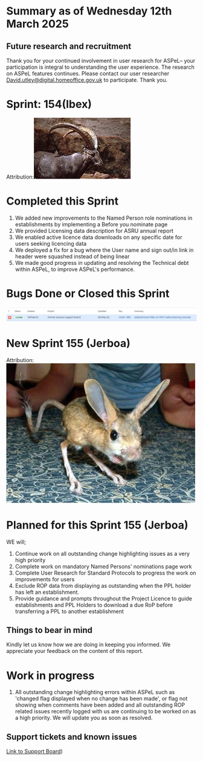 # Summary as of Wednesday 12th March 2025



## Future research and recruitment 

Thank you for your continued involvement in user research for ASPeL– your participation is integral to understanding the user experience. The research on ASPeL features continues. Please contact our user researcher David.utley@digital.homeoffice.gov.uk to participate. Thank you.  
 
# Sprint: 154(Ibex)









Attribution:![T.Voekler, CC BY-SA 3.0 <https://creativecommons.org/licenses/by-sa/3.0>, via Wikimedia Commons](graphs/Ibex.jpg)

# Completed this Sprint

1) We added new improvements to the Named Person role nominations in establishments by implementing a Before you nominate page 
2) We provided Licensing data description for ASRU annual report
3) We enabled active licence data downloads on any specific date for users seeking licencing data
4) We deployed a fix for a bug where the User name and sign out/in link in header were squashed instead of being linear
5) We made good progress in updating and resolving the Technical debt within ASPeL, to improve ASPeL's performance.





# Bugs Done or Closed this Sprint
![bugs fixed 12022025](graphs/Bugs120325.JPG)


 














# New Sprint 155 (Jerboa)














Attribution:![Syt55, Public domain, via Wikimedia Commons](graphs/Jerboa.jpg)




# Planned for this Sprint 155 (Jerboa)
WE will;

1) Continue work on all outstanding change highlighting issues as a very high priority
2) Complete work on mandatory Named Persons' nominations page work
3) Complete User Research for Standard Protocols to progress the work on improvements for users
4) Exclude ROP data from displaying as outstanding when the PPL holder has left an establishment.
5) Provide guidance and prompts throughout the Project Licence to guide establishments and PPL Holders to download a due RoP before transferring a PPL to another establishment 
   
   

   

## Things to bear in mind
Kindly let us know how we are doing in keeping you informed. We appreciate your feedback on the content of this report. 


# Work in progress
1) All outstanding change highlighting errors within ASPeL such as 'changed flag displayed when no change has been made', or flag not showing when comments have been added and all outstanding ROP related issues recently logged with us are continuing to be worked on as a high priority. We will update you as soon as resolved. 
  

   
 
   
## Support tickets and known issues
[Link to Support Board](https://collaboration.homeoffice.gov.uk/jira/secure/RapidBoard.jspa?rapidView=1717))





  


